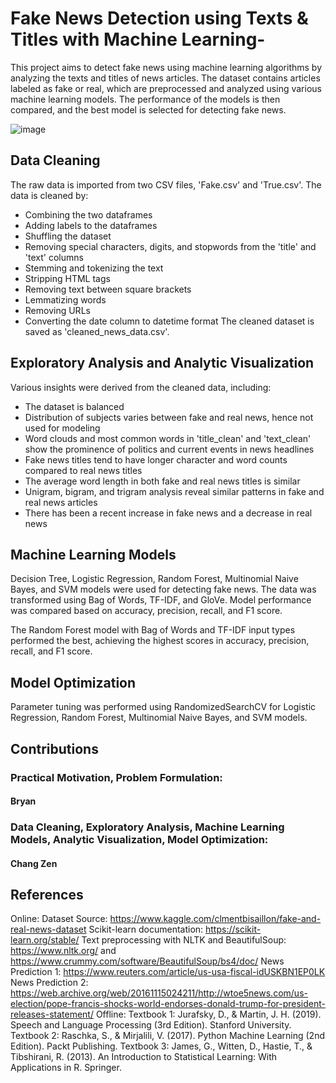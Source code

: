 # Fake News Detection using Texts & Titles with Machine Learning-
This project aims to detect fake news using machine learning algorithms by analyzing the texts and titles of news articles. The dataset contains articles labeled as fake or real, which are preprocessed and analyzed using various machine learning models. The performance of the models is then compared, and the best model is selected for detecting fake news.

![image](https://user-images.githubusercontent.com/107359897/231129271-b6cbb73b-a362-42e8-a29b-d0397d568b0b.png)

## Data Cleaning
The raw data is imported from two CSV files, 'Fake.csv' and 'True.csv'. The data is cleaned by:
  - Combining the two dataframes
  - Adding labels to the dataframes
  - Shuffling the dataset
  - Removing special characters, digits, and stopwords from the 'title' and 'text' columns
  - Stemming and tokenizing the text
  - Stripping HTML tags
  - Removing text between square brackets
  - Lemmatizing words
  - Removing URLs
  - Converting the date column to datetime format
The cleaned dataset is saved as 'cleaned_news_data.csv'.

## Exploratory Analysis and Analytic Visualization
Various insights were derived from the cleaned data, including:
  - The dataset is balanced
  - Distribution of subjects varies between fake and real news, hence not used for modeling
  - Word clouds and most common words in 'title_clean' and 'text_clean' show the prominence of politics and current events in news headlines
  - Fake news titles tend to have longer character and word counts compared to real news titles
  - The average word length in both fake and real news titles is similar
  - Unigram, bigram, and trigram analysis reveal similar patterns in fake and real news articles
  - There has been a recent increase in fake news and a decrease in real news
  
## Machine Learning Models
Decision Tree, Logistic Regression, Random Forest, Multinomial Naive Bayes, and SVM models were used for detecting fake news. The data was transformed using Bag of Words, TF-IDF, and GloVe. Model performance was compared based on accuracy, precision, recall, and F1 score.

The Random Forest model with Bag of Words and TF-IDF input types performed the best, achieving the highest scores in accuracy, precision, recall, and F1 score.

## Model Optimization
Parameter tuning was performed using RandomizedSearchCV for Logistic Regression, Random Forest, Multinomial Naive Bayes, and SVM models.

## Contributions
### Practical Motivation, Problem Formulation: 
#### Bryan
### Data Cleaning, Exploratory Analysis, Machine Learning Models, Analytic Visualization, Model Optimization: 
#### Chang Zen

## References
Online:
Dataset Source: https://www.kaggle.com/clmentbisaillon/fake-and-real-news-dataset
Scikit-learn documentation: https://scikit-learn.org/stable/
Text preprocessing with NLTK and BeautifulSoup: https://www.nltk.org/ and https://www.crummy.com/software/BeautifulSoup/bs4/doc/
News Prediction 1: https://www.reuters.com/article/us-usa-fiscal-idUSKBN1EP0LK
News Prediction 2: https://web.archive.org/web/20161115024211/http://wtoe5news.com/us-election/pope-francis-shocks-world-endorses-donald-trump-for-president-releases-statement/
Offline:
Textbook 1: Jurafsky, D., & Martin, J. H. (2019). Speech and Language Processing (3rd Edition). Stanford University.
Textbook 2: Raschka, S., & Mirjalili, V. (2017). Python Machine Learning (2nd Edition). Packt Publishing.
Textbook 3: James, G., Witten, D., Hastie, T., & Tibshirani, R. (2013). An Introduction to Statistical Learning: With Applications in R. Springer.
